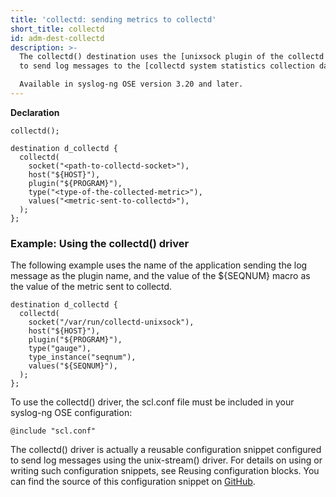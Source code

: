 ```yaml
---
title: 'collectd: sending metrics to collectd'
short_title: collectd
id: adm-dest-collectd
description: >-
  The collectd() destination uses the [unixsock plugin of the collectd application](https://collectd.org/documentation/manpages/collectd-unixsock.5.shtml)
  to send log messages to the [collectd system statistics collection daemon](https://collectd.org). You must install and configure collectd separately before using this destination.

  Available in syslog-ng OSE version 3.20 and later.
---
```


**Declaration**

```config
collectd();

destination d_collectd {
  collectd(
    socket("<path-to-collectd-socket>"),
    host("${HOST}"),
    plugin("${PROGRAM}"),
    type("<type-of-the-collected-metric>"),
    values("<metric-sent-to-collectd>"),
  );
};
```

### Example: Using the collectd() driver

The following example uses the name of the application sending the log
message as the plugin name, and the value of the ${SEQNUM} macro as the
value of the metric sent to collectd.

```config
destination d_collectd {
  collectd(
    socket("/var/run/collectd-unixsock"),
    host("${HOST}"),
    plugin("${PROGRAM}"),
    type("gauge"),
    type_instance("seqnum"),
    values("${SEQNUM}"),
  );
};
```

To use the collectd() driver, the scl.conf file must be included in your
syslog-ng OSE configuration:

```config
@include "scl.conf"
```

The collectd() driver is actually a reusable configuration snippet
configured to send log messages using the unix-stream() driver. For
details on using or writing such configuration snippets, see
Reusing configuration blocks. You can find the source of
this configuration snippet on [GitHub](https://github.com/syslog-ng/syslog-ng/blob/master/scl/collectd/plugin.conf).
